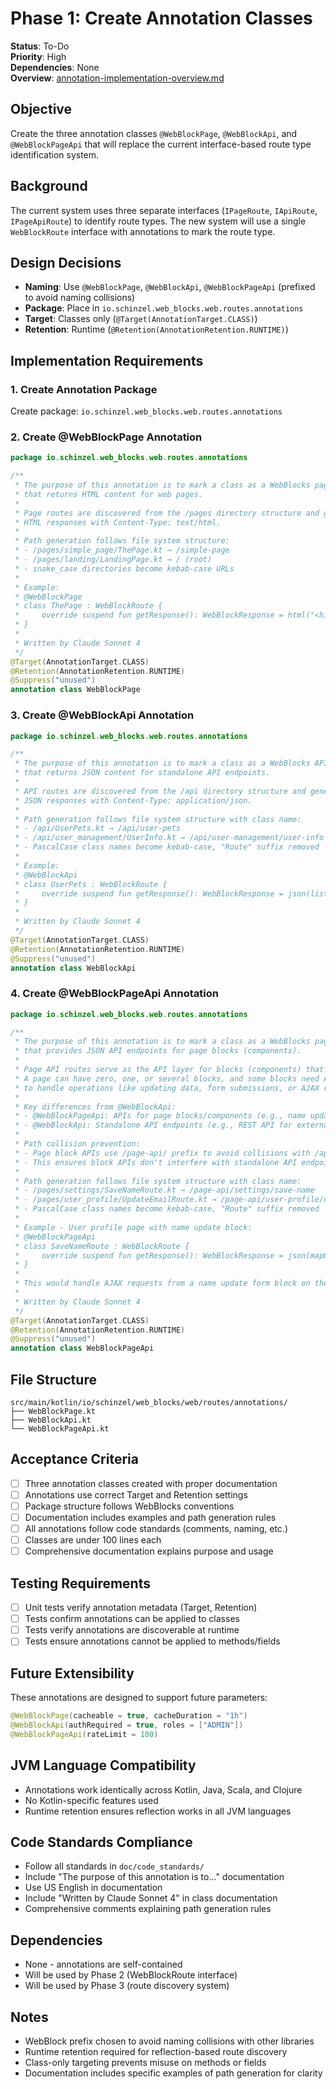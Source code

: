 # Phase 1: Create Annotation Classes

**Status**: To-Do  
**Priority**: High  
**Dependencies**: None  
**Overview**: [annotation-implementation-overview.md](annotation-implementation-overview.md)

## Objective
Create the three annotation classes `@WebBlockPage`, `@WebBlockApi`, and `@WebBlockPageApi` that will replace the current interface-based route type identification system.

## Background
The current system uses three separate interfaces (`IPageRoute`, `IApiRoute`, `IPageApiRoute`) to identify route types. The new system will use a single `WebBlockRoute` interface with annotations to mark the route type.

## Design Decisions
- **Naming**: Use `@WebBlockPage`, `@WebBlockApi`, `@WebBlockPageApi` (prefixed to avoid naming collisions)
- **Package**: Place in `io.schinzel.web_blocks.web.routes.annotations`
- **Target**: Classes only (`@Target(AnnotationTarget.CLASS)`)
- **Retention**: Runtime (`@Retention(AnnotationRetention.RUNTIME)`)

## Implementation Requirements

### 1. Create Annotation Package
Create package: `io.schinzel.web_blocks.web.routes.annotations`

### 2. Create @WebBlockPage Annotation
```kotlin
package io.schinzel.web_blocks.web.routes.annotations

/**
 * The purpose of this annotation is to mark a class as a WebBlocks page route
 * that returns HTML content for web pages.
 * 
 * Page routes are discovered from the /pages directory structure and generate
 * HTML responses with Content-Type: text/html.
 * 
 * Path generation follows file system structure:
 * - /pages/simple_page/ThePage.kt → /simple-page
 * - /pages/landing/LandingPage.kt → / (root)
 * - snake_case directories become kebab-case URLs
 * 
 * Example:
 * @WebBlockPage
 * class ThePage : WebBlockRoute {
 *     override suspend fun getResponse(): WebBlockResponse = html("<h1>Hello</h1>")
 * }
 * 
 * Written by Claude Sonnet 4
 */
@Target(AnnotationTarget.CLASS)
@Retention(AnnotationRetention.RUNTIME)
@Suppress("unused")
annotation class WebBlockPage
```

### 3. Create @WebBlockApi Annotation
```kotlin
package io.schinzel.web_blocks.web.routes.annotations

/**
 * The purpose of this annotation is to mark a class as a WebBlocks API route
 * that returns JSON content for standalone API endpoints.
 * 
 * API routes are discovered from the /api directory structure and generate
 * JSON responses with Content-Type: application/json.
 * 
 * Path generation follows file system structure with class name:
 * - /api/UserPets.kt → /api/user-pets
 * - /api/user_management/UserInfo.kt → /api/user-management/user-info
 * - PascalCase class names become kebab-case, "Route" suffix removed
 * 
 * Example:
 * @WebBlockApi
 * class UserPets : WebBlockRoute {
 *     override suspend fun getResponse(): WebBlockResponse = json(listOf("cat", "dog"))
 * }
 * 
 * Written by Claude Sonnet 4
 */
@Target(AnnotationTarget.CLASS)
@Retention(AnnotationRetention.RUNTIME)
@Suppress("unused")
annotation class WebBlockApi
```

### 4. Create @WebBlockPageApi Annotation
```kotlin
package io.schinzel.web_blocks.web.routes.annotations

/**
 * The purpose of this annotation is to mark a class as a WebBlocks page API route
 * that provides JSON API endpoints for page blocks (components).
 * 
 * Page API routes serve as the API layer for blocks (components) that belong to pages.
 * A page can have zero, one, or several blocks, and some blocks need API endpoints
 * to handle operations like updating data, form submissions, or AJAX requests.
 * 
 * Key differences from @WebBlockApi:
 * - @WebBlockPageApi: APIs for page blocks/components (e.g., name update form in user profile)
 * - @WebBlockApi: Standalone API endpoints (e.g., REST API for external consumption)
 * 
 * Path collision prevention:
 * - Page block APIs use /page-api/ prefix to avoid collisions with /api/ routes
 * - This ensures block APIs don't interfere with standalone API endpoints
 * 
 * Path generation follows file system structure with class name:
 * - /pages/settings/SaveNameRoute.kt → /page-api/settings/save-name
 * - /pages/user_profile/UpdateEmailRoute.kt → /page-api/user-profile/update-email
 * - PascalCase class names become kebab-case, "Route" suffix removed
 * 
 * Example - User profile page with name update block:
 * @WebBlockPageApi
 * class SaveNameRoute : WebBlockRoute {
 *     override suspend fun getResponse(): WebBlockResponse = json(mapOf("success" to true))
 * }
 * 
 * This would handle AJAX requests from a name update form block on the user profile page.
 * 
 * Written by Claude Sonnet 4
 */
@Target(AnnotationTarget.CLASS)
@Retention(AnnotationRetention.RUNTIME)
@Suppress("unused")
annotation class WebBlockPageApi
```

## File Structure
```
src/main/kotlin/io/schinzel/web_blocks/web/routes/annotations/
├── WebBlockPage.kt
├── WebBlockApi.kt
└── WebBlockPageApi.kt
```

## Acceptance Criteria
- [ ] Three annotation classes created with proper documentation
- [ ] Annotations use correct Target and Retention settings
- [ ] Package structure follows WebBlocks conventions
- [ ] Documentation includes examples and path generation rules
- [ ] All annotations follow code standards (comments, naming, etc.)
- [ ] Classes are under 100 lines each
- [ ] Comprehensive documentation explains purpose and usage

## Testing Requirements
- [ ] Unit tests verify annotation metadata (Target, Retention)
- [ ] Tests confirm annotations can be applied to classes
- [ ] Tests verify annotations are discoverable at runtime
- [ ] Tests ensure annotations cannot be applied to methods/fields

## Future Extensibility
These annotations are designed to support future parameters:
```kotlin
@WebBlockPage(cacheable = true, cacheDuration = "1h")
@WebBlockApi(authRequired = true, roles = ["ADMIN"])
@WebBlockPageApi(rateLimit = 100)
```

## JVM Language Compatibility
- Annotations work identically across Kotlin, Java, Scala, and Clojure
- No Kotlin-specific features used
- Runtime retention ensures reflection works in all JVM languages

## Code Standards Compliance
- Follow all standards in `doc/code_standards/`
- Include "The purpose of this annotation is to..." documentation
- Use US English in documentation
- Include "Written by Claude Sonnet 4" in class documentation
- Comprehensive comments explaining path generation rules

## Dependencies
- None - annotations are self-contained
- Will be used by Phase 2 (WebBlockRoute interface)
- Will be used by Phase 3 (route discovery system)

## Notes
- WebBlock prefix chosen to avoid naming collisions with other libraries
- Runtime retention required for reflection-based route discovery
- Class-only targeting prevents misuse on methods or fields
- Documentation includes specific examples of path generation for clarity
